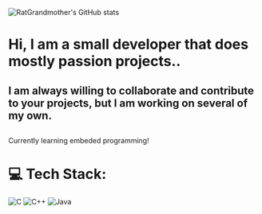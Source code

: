 ![RatGrandmother's GitHub stats](https://github-readme-stats.vercel.app/api?username=RatGrandmotherra&show_icons=true&theme=transparent)

# Hi, I am a small developer that does mostly passion projects..
## I am always willing to collaborate and contribute to your projects, but I am working on several of my own.


##

Currently learning embeded programming!

# 💻 Tech Stack:
![C](https://img.shields.io/badge/c-%2300599C.svg?style=for-the-badge&logo=c&logoColor=white) ![C++](https://img.shields.io/badge/c++-%2300599C.svg?style=for-the-badge&logo=c%2B%2B&logoColor=white) ![Java](https://img.shields.io/badge/java-%23ED8B00.svg?style=for-the-badge&logo=java&logoColor=white) 
<!-- Proudly created with GPRM ( https://gprm.itsvg.in ) -->
